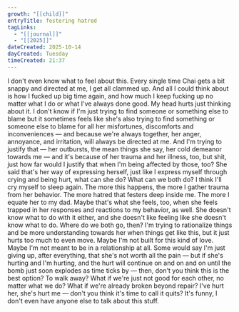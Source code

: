 ```yaml
---
growth: "[[child]]"
entryTitle: festering hatred
tagLinks:
  - "[[journal]]"
  - "[[2025]]"
dateCreated: 2025-10-14
dayCreated: Tuesday
timeCreated: 21:37
---
```

I don't even know what to feel about this. Every single time Chai gets a bit snappy and directed at me, I get all clammed up. And all I could think about is how I fucked up big time again, and how much I keep fucking up no matter what I do or what I've always done good. My head hurts just thinking about it. I don't know if I'm just trying to find someone or something else to blame but it sometimes feels like she's also trying to find something or someone else to blame for all her misfortunes, discomforts and inconveniences — and because we're always together, her anger, annoyance, and irritation, will always be directed at me. And I'm trying to justify that — her outbursts, the mean things she say, her cold demeanor towards me — and it's because of her trauma and her illness, too, but shit, just how far would I justify that when I'm being affected by those, too? She said that's her way of expressing herself, just like I express myself through crying and being hurt, what can she do? What can we both do? I think I'll cry myself to sleep again. The more this happens, the more I gather trauma from her behavior. The more hatred that festers deep inside me. The more I equate her to my dad. Maybe that's what she feels, too, when she feels trapped in her responses and reactions to my behavior, as well. She doesn't know what to do with it either, and she doesn't like feeling like she doesn't know what to do. Where do we both go, then? I'm trying to rationalize things and be more understanding towards her when things get like this, but it just hurts too much to even move. Maybe I'm not built for this kind of love. Maybe I'm not meant to be in a relationship at all. Some would say I'm just giving up, after everything, that she's not worth all the pain — but if she's hurting and I'm hurting, and the hurt will continue on and on and on until the bomb just soon explodes as time ticks by — then, don't you think this is the best option? To walk away? What if we're just not good for each other, no matter what we do? What if we're already broken beyond repair? I've hurt her, she's hurt me — don't you think it's time to call it quits? It's funny, I don't even have anyone else to talk about this stuff. 